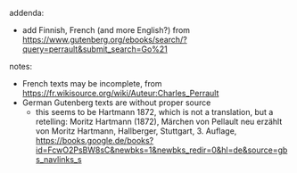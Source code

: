 addenda:
- add Finnish, French (and more English?) from https://www.gutenberg.org/ebooks/search/?query=perrault&submit_search=Go%21

notes:
- French texts may be incomplete, from https://fr.wikisource.org/wiki/Auteur:Charles_Perrault
- German Gutenberg texts are without proper source
	- this seems to be Hartmann 1872, which is not a translation, but a retelling: Moritz Hartmann (1872), Märchen von Pellault neu erzählt von Moritz Hartmann, Hallberger, Stuttgart, 3. Auflage, https://books.google.de/books?id=FcwO2PsBW8sC&newbks=1&newbks_redir=0&hl=de&source=gbs_navlinks_s 